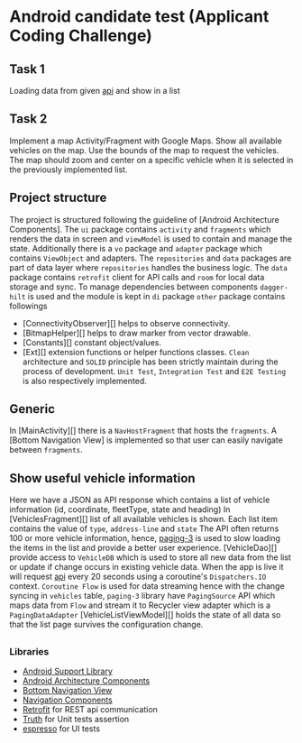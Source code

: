 Android candidate test (Applicant Coding Challenge)
===================================

Task 1
-----
Loading data from given [api] and show in a list

Task 2
-----
Implement a map Activity/Fragment with Google Maps. Show all available vehicles on the map. Use the bounds of the map to request the
vehicles.
The map should zoom and center on a specific vehicle when it is selected in the previously implemented list.

## Project structure
The project is structured following the guideline of [Android Architecture Components]. 
The `ui` package contains `activity` and `fragments` which renders the data in screen and `viewModel` is used to contain and manage the state. 
Additionally there is a `vo` package and `adapter` package which contains `ViewObject` and adapters.
The `repositories` and `data` packages are part of data layer where `repositories` handles the business logic.
The `data` package contains `retrofit` client for API calls and `room` for local data storage and sync.
To manage dependencies between components `dagger-hilt` is used and the module is kept in `di` package
`other` package contains followings
- [ConnectivityObserver][] helps to observe connectivity.
- [BitmapHelper][] helps to draw marker from vector drawable. 
- [Constants][] constant object/values.
- [Ext][] extension functions or helper functions classes.
`Clean` architecture and `SOLID` principle has been strictly maintain during the process of development.
`Unit Test`, `Integration Test` and `E2E Testing` is also respectively implemented.

## Generic
In [MainActivity][] there is a `NavHostFragment` that hosts the `fragments`. A [Bottom Navigation View] is implemented so that user can easily navigate between `fragments`.

## Show useful vehicle information
Here we have a JSON as API response which contains a list of vehicle information (id, coordinate, fleetType, state and heading)
In [VehiclesFragment][] list of all available vehicles is shown. Each list item contains the value of `type`, `address-line` and `state`
The API often returns 100 or more vehicle information, hence, [paging-3] is used to slow loading the items in the list and provide a better user experience.
[VehicleDao][] provide access to `VehicleDB` which is used to store all new data from the list or update if change occurs in existing vehicle data.
When the app is live it will request [api] every 20 seconds using a coroutine's `Dispatchers.IO` context.
`Coroutine Flow` is used for data streaming hence with the change syncing in `vehicles` table, `paging-3` library have `PagingSource` API which maps data from `Flow` and stream it to Recycler view adapter which is a `PagingDataAdapter`
[VehicleListViewModel][] holds the state of all data so that the list page survives the configuration change.

## 


### Libraries
* [Android Support Library][support-lib]
* [Android Architecture Components][arch]
* [Bottom Navigation View][bottom-nav]
* [Navigation Components][nav]
* [Retrofit][retrofit] for REST api communication
* [Truth][truth] for Unit tests assertion
* [espresso][espresso] for UI tests

[1]: app/src/main/java/com/george/freenowassessment/ui/fragments/VehiclesFragment.kt
[2]: app/src/main/java/com/android/example/paging/pagingwithnetwork/reddit/repository/inMemory/byItem/InMemoryByItemRepository.kt
[3]: app/src/main/java/com/android/example/paging/pagingwithnetwork/reddit/db/RedditPostDao.kt
[4]: app/src/main/java/com/android/example/paging/pagingwithnetwork/reddit/repository/inMemory/byItem/ItemKeyedSubredditPagingSource.kt
[5]: app/src/main/java/com/android/example/paging/pagingwithnetwork/reddit/repository/inMemory/byPage/InMemoryByPageKeyRepository.kt
[6]: app/src/main/java/com/android/example/paging/pagingwithnetwork/reddit/repository/inMemory/byPage/PageKeyedSubredditPagingSource.kt
[7]: https://www.reddit.com/dev/api/#listings
[mockwebserver]: https://github.com/square/okhttp/tree/master/mockwebserver
[support-lib]: https://developer.android.com/topic/libraries/support-library/index.html
[arch]: https://developer.android.com/arch
[nav]: https://developer.android.com/guide/navigation/navigation-getting-started
[espresso]: https://google.github.io/android-testing-support-library/docs/espresso/
[retrofit]: http://square.github.io/retrofit
[glide]: https://github.com/bumptech/glide
[mockito]: http://site.mockito.org
[retrofit-mock]: https://github.com/square/retrofit/tree/master/retrofit-mock
[paging-3]: https://developer.android.com/topic/libraries/architecture/paging/v3-overview
[api]: https://fake-poi-api.mytaxi.com/?p1Lat=53.694865&p1Lon=9.757589&p2Lat=53.394655&p2Lon=10.099891
[bottom-nav]: https://material.io/components/bottom-navigation/android#using-bottom-navigation
[truth]: https://truth.dev/